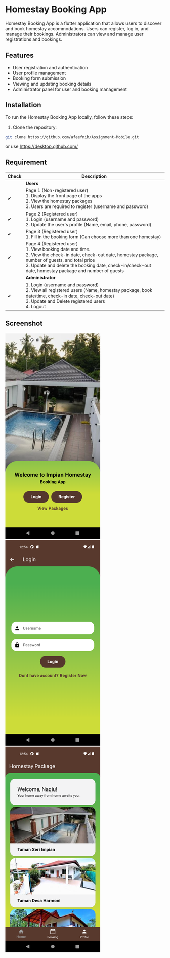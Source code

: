 # Homestay Booking App

Homestay Booking App is a flutter application that allows users to discover and book homestay accommodations. Users can register, log in, and manage their bookings. Administrators can view and manage user registrations and bookings.

## Features

- User registration and authentication
- User profile management
- Booking form submission
- Viewing and updating booking details
- Administrator panel for user and booking management

## Installation

To run the Homestay Booking App locally, follow these steps:

1. Clone the repository:

```bash
git clone https://github.com/afeefnih/Assignment-Mobile.git
```
or use https://desktop.github.com/


## Requirement

| Check | Description |
| --- | --- |
|  | **Users** |
| &#10004; | Page 1 (Non-registered user) <br> 1. Display the front page of the apps <br> 2. View the homestay packages <br> 3. Users are required to register (username and password) |
| &#10004; | Page 2 (Registered user) <br> 1. Login (username and password) <br> 2. Update the user's profile (Name, email, phone, password) |
| &#10004; | Page 3 (Registered user) <br> 1. Fill in the booking form (Can choose more than one homestay) |
| &#10004; | Page 4 (Registered user) <br> 1. View booking date and time. <br> 2. View the check-in date, check-out date, homestay package, number of guests, and total price <br> 3. Update and delete the booking date, check-in/check-out date, homestay package and number of guests |
|  | **Administrator** |
| &#10004; | 1. Login (username and password) <br> 2. View all registered users (Name, homestay package, book date/time, check-in date, check-out date) <br> 3. Update and Delete registered users <br> 4. Logout |

## Screenshot

<img src="flutter_01.png" alt="Alt text" width="300">
<img src="flutter_02.png" alt="Alt text" width="300">
<img src="flutter_03.png" alt="Alt text" width="300">